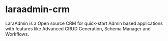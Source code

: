 # laraadmin-crm
LaraAdmin is a Open source CRM for quick-start Admin based applications with features like Advanced CRUD Generation, Schema Manager and Workflows.
